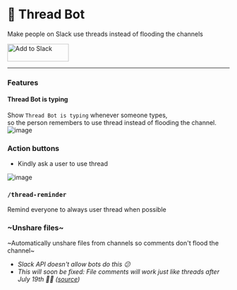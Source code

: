 # 👀 Thread Bot
Make people on Slack use threads instead of flooding the channels

<a href="https://slack.com/oauth/authorize?scope=commands,bot&client_id=351867349926.351110503493" target="_blank"><img alt="Add to Slack" height="40" width="139" src="https://platform.slack-edge.com/img/add_to_slack.png" srcset="https://platform.slack-edge.com/img/add_to_slack.png 1x, https://platform.slack-edge.com/img/add_to_slack@2x.png 2x" /></a>

---

### Features

#### Thread Bot is typing
Show `Thread Bot is typing` whenever someone types,<br/>
so the person remembers to use thread instead of flooding the channel.<br/>
![image](https://user-images.githubusercontent.com/619186/42146134-3c67cd30-7d9c-11e8-9586-05d2c91f0e91.png)

### Action buttons
- Kindly ask a user to use thread

![image](https://user-images.githubusercontent.com/619186/42146178-8fad463c-7d9c-11e8-8e30-470baeb2c1a4.png)

<!--
### `/thread` command
Start a new thread
-->

### `/thread-reminder`
Remind everyone to always user thread when possible

### ~Unshare files~
~Automatically unshare files from channels so comments don't flood the channel~<br/>
  - _Slack API doesn't allow bots do this 😕_
  - _This will soon be fixed: File comments will work just like threads after July 19th 🎉🎉 ([source](https://api.slack.com/changelog/2018-05-file-threads-soon-tread))_
